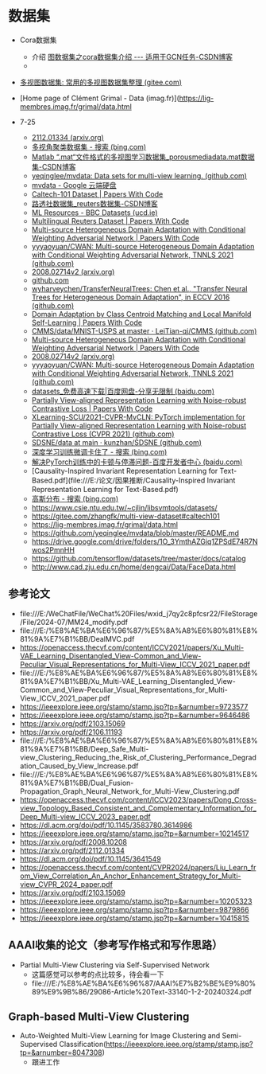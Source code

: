 # 数据集

- Cora数据集
  - 介绍 [图数据集之cora数据集介绍 --- 适用于GCN任务-CSDN博客](https://blog.csdn.net/zwqjoy/article/details/115621549)
  - 

- [多视图数据集: 常用的多视图数据集整理 (gitee.com)](https://gitee.com/zhangfk/multi-view-dataset)

- [Home page of Clément Grimal - Data (imag.fr)](https://lig-membres.imag.fr/grimal/data.html

- 7-25
  - [2112.01334 (arxiv.org)](https://arxiv.org/pdf/2112.01334)
  - [多视角聚类数据集 - 搜索 (bing.com)](https://cn.bing.com/search?q=多视角聚类数据集&qs=UT&pq=多视角聚类&sk=SC1UT2&sc=10-5&cvid=3E87593EA08842119C00BAEF5448AE5E&sp=4&lq=0&FPIG=F9441430BAAC454DB66D70435BD5D56E&first=10&FORM=PERE)
  - [Matlab “.mat“文件格式的多视图学习数据集_porousmediadata.mat数据集-CSDN博客](https://blog.csdn.net/watermel__/article/details/118733720)
  - [yeqinglee/mvdata: Data sets for multi-view learning. (github.com)](https://github.com/yeqinglee/mvdata)
  - [mvdata - Google 云端硬盘](https://drive.google.com/drive/folders/1O_3YmthAZGiq1ZPSdE74R7Nwos2PmnHH)
  - [Caltech-101 Dataset | Papers With Code](https://paperswithcode.com/dataset/caltech-101)
  - [路透社数据集_reuters数据集-CSDN博客](https://blog.csdn.net/Whyne1307/article/details/114676720)
  - [ML Resources - BBC Datasets (ucd.ie)](http://mlg.ucd.ie/datasets/bbc.html)
  - [Multilingual Reuters Dataset | Papers With Code](https://paperswithcode.com/dataset/multilingual-reuters)
  - [Multi-source Heterogeneous Domain Adaptation with Conditional Weighting Adversarial Network | Papers With Code](https://paperswithcode.com/paper/multi-source-heterogeneous-domain-adaptation)
  - [yyyaoyuan/CWAN: Multi-source Heterogeneous Domain Adaptation with Conditional Weighting Adversarial Network, TNNLS 2021 (github.com)](https://github.com/yyyaoyuan/CWAN)
  - [2008.02714v2 (arxiv.org)](https://arxiv.org/pdf/2008.02714v2)
  - [github.com](https://github.com/hellowangqian/cdspp-hda/tree/master)
  - [wyharveychen/TransferNeuralTrees: Chen et al., "Transfer Neural Trees for Heterogeneous Domain Adaptation", in ECCV 2016 (github.com)](https://github.com/wyharveychen/TransferNeuralTrees)
  - [Domain Adaptation by Class Centroid Matching and Local Manifold Self-Learning | Papers With Code](https://paperswithcode.com/paper/domain-adaptation-by-class-centroid-matching)
  - [CMMS/data/MNIST-USPS at master · LeiTian-qj/CMMS (github.com)](https://github.com/LeiTian-qj/CMMS/tree/master/data/MNIST-USPS)
  - [Multi-source Heterogeneous Domain Adaptation with Conditional Weighting Adversarial Network | Papers With Code](https://paperswithcode.com/paper/multi-source-heterogeneous-domain-adaptation)
  - [2008.02714v2 (arxiv.org)](https://arxiv.org/pdf/2008.02714v2)
  - [yyyaoyuan/CWAN: Multi-source Heterogeneous Domain Adaptation with Conditional Weighting Adversarial Network, TNNLS 2021 (github.com)](https://github.com/yyyaoyuan/CWAN)
  - [datasets_免费高速下载|百度网盘-分享无限制 (baidu.com)](https://pan.baidu.com/s/1lkSIsNRQJg6i5KffM1mxRg#list/path=%2Fdatasets)
  - [Partially View-aligned Representation Learning with Noise-robust Contrastive Loss | Papers With Code](https://paperswithcode.com/paper/partially-view-aligned-representation)
  - [XLearning-SCU/2021-CVPR-MvCLN: PyTorch implementation for Partially View-aligned Representation Learning with Noise-robust Contrastive Loss (CVPR 2021) (github.com)](https://github.com/XLearning-SCU/2021-CVPR-MvCLN)
  - [SDSNE/data at main · kunzhan/SDSNE (github.com)](https://github.com/kunzhan/SDSNE/tree/main/data)
  - [深度学习训练微调卡住了 - 搜索 (bing.com)](https://www.bing.com/search?q=深度学习训练微调卡住了&form=ANNTH1&refig=66a24e4d2bf144d9bc90005c33186755&pc=EDGENTP&adppc=EDGENTP&ntref=1)
  - [解决PyTorch训练中的卡顿与停滞问题-百度开发者中心 (baidu.com)](https://developer.baidu.com/article/detail.html?id=2025534)
  - [Causality-Inspired Invariant Representation Learning for Text-Based.pdf](file:///E:/论文/因果推断/Causality-Inspired Invariant Representation Learning for Text-Based.pdf)
  - [高斯分布 - 搜索 (bing.com)](https://cn.bing.com/search?q=高斯分布&qs=n&form=QBRE&sp=-1&lq=0&pq=高斯分布&sc=10-4&sk=&cvid=105C003F600142438DFAFAEE1696A912&ghsh=0&ghacc=0&ghpl=)
  - https://www.csie.ntu.edu.tw/~cjlin/libsvmtools/datasets/
  - https://gitee.com/zhangfk/multi-view-dataset#caltech101
  - https://lig-membres.imag.fr/grimal/data.html
  - https://github.com/yeqinglee/mvdata/blob/master/README.md
  - https://drive.google.com/drive/folders/1O_3YmthAZGiq1ZPSdE74R7Nwos2PmnHH
  - https://github.com/tensorflow/datasets/tree/master/docs/catalog
  - http://www.cad.zju.edu.cn/home/dengcai/Data/FaceData.html

## 参考论文

- file:///E:/WeChatFile/WeChat%20Files/wxid_j7qy2c8pfcsr22/FileStorage/File/2024-07/MM24_modify.pdf
- file:///E:/%E8%AE%BA%E6%96%87/%E5%8A%A8%E6%80%81%E8%81%9A%E7%B1%BB/DealMVC.pdf
- https://openaccess.thecvf.com/content/ICCV2021/papers/Xu_Multi-VAE_Learning_Disentangled_View-Common_and_View-Peculiar_Visual_Representations_for_Multi-View_ICCV_2021_paper.pdf
- file:///E:/%E8%AE%BA%E6%96%87/%E5%8A%A8%E6%80%81%E8%81%9A%E7%B1%BB/Xu_Multi-VAE_Learning_Disentangled_View-Common_and_View-Peculiar_Visual_Representations_for_Multi-View_ICCV_2021_paper.pdf
- https://ieeexplore.ieee.org/stamp/stamp.jsp?tp=&arnumber=9723577
- https://ieeexplore.ieee.org/stamp/stamp.jsp?tp=&arnumber=9646486
- https://arxiv.org/pdf/2103.15069
- https://arxiv.org/pdf/2106.11193
- file:///E:/%E8%AE%BA%E6%96%87/%E5%8A%A8%E6%80%81%E8%81%9A%E7%B1%BB/Deep_Safe_Multi-view_Clustering_Reducing_the_Risk_of_Clustering_Performance_Degradation_Caused_by_View_Increase.pdf
- file:///E:/%E8%AE%BA%E6%96%87/%E5%8A%A8%E6%80%81%E8%81%9A%E7%B1%BB/Dual_Fusion-Propagation_Graph_Neural_Network_for_Multi-View_Clustering.pdf
- https://openaccess.thecvf.com/content/ICCV2023/papers/Dong_Cross-view_Topology_Based_Consistent_and_Complementary_Information_for_Deep_Multi-view_ICCV_2023_paper.pdf
- https://dl.acm.org/doi/pdf/10.1145/3583780.3614986
- https://ieeexplore.ieee.org/stamp/stamp.jsp?tp=&arnumber=10214517
- https://arxiv.org/pdf/2008.10208
- https://arxiv.org/pdf/2112.01334
- https://dl.acm.org/doi/pdf/10.1145/3641549
- https://openaccess.thecvf.com/content/CVPR2024/papers/Liu_Learn_from_View_Correlation_An_Anchor_Enhancement_Strategy_for_Multi-view_CVPR_2024_paper.pdf
- https://arxiv.org/pdf/2103.15069
- https://ieeexplore.ieee.org/stamp/stamp.jsp?tp=&arnumber=10205323
- https://ieeexplore.ieee.org/stamp/stamp.jsp?tp=&arnumber=9879866
- https://ieeexplore.ieee.org/stamp/stamp.jsp?tp=&arnumber=10415815

## AAAI收集的论文（参考写作格式和写作思路）

- Partial Multi-View Clustering via Self-Supervised Network
  - 这篇感觉可以参考的点比较多，待会看一下
  - file:///E:/%E8%AE%BA%E6%96%87/AAAI%E7%B2%BE%E9%80%89%E9%9B%86/29086-Article%20Text-33140-1-2-20240324.pdf





## Graph-based Multi-View Clustering

- Auto-Weighted Multi-View Learning for Image Clustering and Semi-Supervised Classification(https://ieeexplore.ieee.org/stamp/stamp.jsp?tp=&arnumber=8047308)
  - 跟进工作
